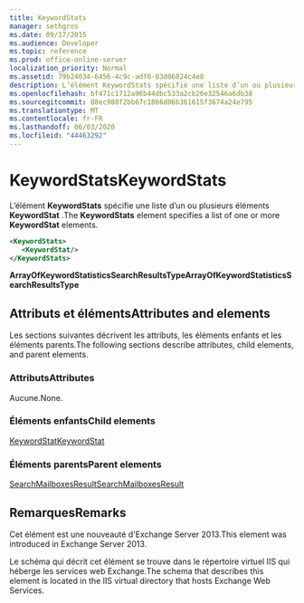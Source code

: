 ```yaml
---
title: KeywordStats
manager: sethgros
ms.date: 09/17/2015
ms.audience: Developer
ms.topic: reference
ms.prod: office-online-server
localization_priority: Normal
ms.assetid: 79b24034-6456-4c9c-adf6-03d06024c4e8
description: L’élément KeywordStats spécifie une liste d’un ou plusieurs éléments KeywordStat.
ms.openlocfilehash: bf471c1712a96b44dbc533a2cb26e32546a6db38
ms.sourcegitcommit: 88ec988f2bb67c1866d06b361615f3674a24e795
ms.translationtype: MT
ms.contentlocale: fr-FR
ms.lasthandoff: 06/03/2020
ms.locfileid: "44463292"
---
```

# <a name="keywordstats"></a><span data-ttu-id="080ae-103">KeywordStats</span><span class="sxs-lookup"><span data-stu-id="080ae-103">KeywordStats</span></span>

<span data-ttu-id="080ae-104">L’élément **KeywordStats** spécifie une liste d’un ou plusieurs éléments **KeywordStat** .</span><span class="sxs-lookup"><span data-stu-id="080ae-104">The **KeywordStats** element specifies a list of one or more **KeywordStat** elements.</span></span> 
  
```XML
<KeywordStats>
   <KeywordStat/>
</KeywordStats>
```

 <span data-ttu-id="080ae-105">**ArrayOfKeywordStatisticsSearchResultsType**</span><span class="sxs-lookup"><span data-stu-id="080ae-105">**ArrayOfKeywordStatisticsSearchResultsType**</span></span>
## <a name="attributes-and-elements"></a><span data-ttu-id="080ae-106">Attributs et éléments</span><span class="sxs-lookup"><span data-stu-id="080ae-106">Attributes and elements</span></span>

<span data-ttu-id="080ae-107">Les sections suivantes décrivent les attributs, les éléments enfants et les éléments parents.</span><span class="sxs-lookup"><span data-stu-id="080ae-107">The following sections describe attributes, child elements, and parent elements.</span></span>
  
### <a name="attributes"></a><span data-ttu-id="080ae-108">Attributs</span><span class="sxs-lookup"><span data-stu-id="080ae-108">Attributes</span></span>

<span data-ttu-id="080ae-109">Aucune.</span><span class="sxs-lookup"><span data-stu-id="080ae-109">None.</span></span>
  
### <a name="child-elements"></a><span data-ttu-id="080ae-110">Éléments enfants</span><span class="sxs-lookup"><span data-stu-id="080ae-110">Child elements</span></span>

[<span data-ttu-id="080ae-111">KeywordStat</span><span class="sxs-lookup"><span data-stu-id="080ae-111">KeywordStat</span></span>](keywordstat.md)
  
### <a name="parent-elements"></a><span data-ttu-id="080ae-112">Éléments parents</span><span class="sxs-lookup"><span data-stu-id="080ae-112">Parent elements</span></span>

[<span data-ttu-id="080ae-113">SearchMailboxesResult</span><span class="sxs-lookup"><span data-stu-id="080ae-113">SearchMailboxesResult</span></span>](searchmailboxesresult.md)
  
## <a name="remarks"></a><span data-ttu-id="080ae-114">Remarques</span><span class="sxs-lookup"><span data-stu-id="080ae-114">Remarks</span></span>

<span data-ttu-id="080ae-115">Cet élément est une nouveauté d'Exchange Server 2013.</span><span class="sxs-lookup"><span data-stu-id="080ae-115">This element was introduced in Exchange Server 2013.</span></span>
  
<span data-ttu-id="080ae-116">Le schéma qui décrit cet élément se trouve dans le répertoire virtuel IIS qui héberge les services web Exchange.</span><span class="sxs-lookup"><span data-stu-id="080ae-116">The schema that describes this element is located in the IIS virtual directory that hosts Exchange Web Services.</span></span>
  


